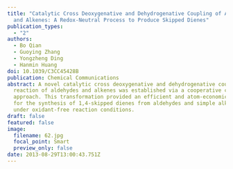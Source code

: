 ```yaml
---
title: "Catalytic Cross Deoxygenative and Dehydrogenative Coupling of Aldehydes
  and Alkenes: A Redox-Neutral Process to Produce Skipped Dienes"
publication_types:
  - "2"
authors:
  - Bo Qian
  - Guoying Zhang
  - Yongzheng Ding
  - Hanmin Huang
doi: 10.1039/C3CC45428B
publication: Chemical Communications
abstract: A novel catalytic cross deoxygenative and dehydrogenative coupling
  reaction of aldehydes and alkenes was established via a cooperative catalysis
  approach. This transformation provided an efficient and atom-economic protocol
  for the synthesis of 1,4-skipped dienes from aldehydes and simple alkenes
  under oxidant-free reaction conditions.
draft: false
featured: false
image:
  filename: 62.jpg
  focal_point: Smart
  preview_only: false
date: 2013-08-29T13:00:43.751Z
---
```

